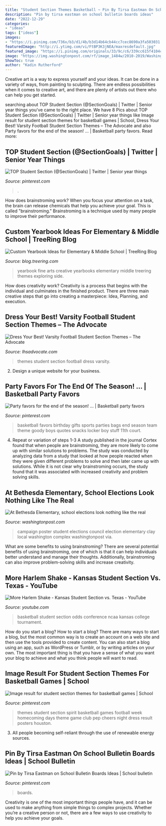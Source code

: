 ```yaml
---
title: "Student Section Themes Basketball ~ Pin By Tirsa Eastman On School Bulletin Boards Ideas"
description: "Pin by tirsa eastman on school bulletin boards ideas"
date: "2022-12-29"
categories:
- "ideas"
tags: ["ideas"]
images:
- "https://i.pinimg.com/736x/b3/d1/4b/b3d14b64cb44cc7cec8690a3fa503031.jpg"
featuredImage: "http://i.ytimg.com/vi/FtBP3K3jNEA/maxresdefault.jpg"
featured_image: "https://i.pinimg.com/originals/33/9c/c6/339cc615f4104c2aeb6787859a853b81.jpg"
image: "https://img.washingtonpost.com/rf/image_1484w/2010-2019/WashingtonPost/2012/06/08/Web-Resampled/2012-06-08/StudentElection002_1339082461--296x197.jpg"
ShowToc: true
author: "Kadin Rutherford"
---
```



Creative art is a way to express yourself and your ideas. It can be done in a variety of ways, from painting to sculpting. There are endless possibilities when it comes to creative art, and there are plenty of artists out there who can help you get started.

	

		
searching about TOP Student Section (@SectionGoals) | Twitter | Senior year things you've came to the right place. We have 8 Pics about TOP Student Section (@SectionGoals) | Twitter | Senior year things like Image result for student section themes for basketball games | School, Dress Your Best! Varsity Football Student Section Themes – The Advocate and also Party favors for the end of the season! … | Basketball party favors. Read more:
		
    
## TOP Student Section (@SectionGoals) | Twitter | Senior Year Things

<img loading=lazy src="https://i.pinimg.com/736x/b3/d1/4b/b3d14b64cb44cc7cec8690a3fa503031.jpg" onerror="this.onerror=null;this.src='https://tse1.mm.bing.net/th?id=OIP.JqjeOHoepNYNTf5qNJQDVQHaFj&amp;pid=15.1';" alt="TOP Student Section (@SectionGoals) | Twitter | Senior year things">

_Source: pinterest.com_

>. 

	

How does brainstroming work?
When you focus your attention on a task, the brain can release chemicals that help you achieve your goal. This is called "brainstroming." Brainstroming is a technique used by many people to improve their performance.

    
## Custom Yearbook Ideas For Elementary &amp; Middle School | TreeRing Blog

<img loading=lazy src="http://asset.treering.com.s3.amazonaws.com/wp-content/uploads/TreeRing-Fine-Art.png" onerror="this.onerror=null;this.src='https://tse2.mm.bing.net/th?id=OIP.yF_g3-2oQoAp9J6O_RZkIgHaEk&amp;pid=15.1';" alt="Custom Yearbook Ideas for Elementary &amp; Middle School | TreeRing Blog">

_Source: blog.treering.com_

>yearbook fine arts creative yearbooks elementary middle treering themes exploring side. 

	

How does creativity work?
Creativity is a process that begins with the individual and culminates in the finished product. There are three main creative steps that go into creating a masterpiece: Idea, Planning, and execution.

    
## Dress Your Best! Varsity Football Student Section Themes – The Advocate

<img loading=lazy src="https://lhsadvocate.com/wp-content/uploads/2018/09/StudentSectionThemes-1.jpg" onerror="this.onerror=null;this.src='https://tse4.mm.bing.net/th?id=OIP.28GLUT6b8p0jR4Vrqme14wHaJ3&amp;pid=15.1';" alt="Dress Your Best! Varsity Football Student Section Themes – The Advocate">

_Source: lhsadvocate.com_

>themes student section football dress varsity. 

	

2. Design a unique website for your business.

    
## Party Favors For The End Of The Season! … | Basketball Party Favors

<img loading=lazy src="https://i.pinimg.com/736x/f0/97/64/f09764e7c46da1d121172a78de889e10--basketball-party-favors-locker-ideas.jpg" onerror="this.onerror=null;this.src='https://tse4.mm.bing.net/th?id=OIP.XXXn-j7vQkZBTkJlRlCvwwHaJ3&amp;pid=15.1';" alt="Party favors for the end of the season! … | Basketball party favors">

_Source: pinterest.com_

>basketball favors birthday gifts sports parties bags end season team theme goody boys quotes snacks locker boy stuff 11th court. 

	

4. Repeat or variation of steps 1-3
A study published in the journal Cortex found that when people are brainstroming, they are more likely to come up with similar solutions to problems. The study was conducted by analyzing data from a study that looked at how people reacted when they were given different problems to solve and then later came up with solutions. While it is not clear why brainstroming occurs, the study found that it was associated with increased creativity and problem solving skills.

    
## At Bethesda Elementary, School Elections Look Nothing Like The Real

<img loading=lazy src="https://img.washingtonpost.com/rf/image_1484w/2010-2019/WashingtonPost/2012/06/08/Web-Resampled/2012-06-08/StudentElection002_1339082461--296x197.jpg" onerror="this.onerror=null;this.src='https://tse1.mm.bing.net/th?id=OIP.jCQ4VRUF7ikqEniNkr-0cwHaE5&amp;pid=15.1';" alt="At Bethesda Elementary, school elections look nothing like the real">

_Source: washingtonpost.com_

>campaign poster student elections council election elementary clay local washington complex washingtonpost via. 

	

What are some benefits to using brainstroming?
There are several potential benefits of using brainstroming, one of which is that it can help individuals better understand and manage their thoughts. Additionally, brainstroming can also improve problem-solving skills and increase creativity.

    
## More Harlem Shake - Kansas Student Section Vs. Texas - YouTube

<img loading=lazy src="http://i.ytimg.com/vi/FtBP3K3jNEA/maxresdefault.jpg" onerror="this.onerror=null;this.src='https://tse1.mm.bing.net/th?id=OIP.tgxA0hqcygMQs6SUPb1R0gHaEK&amp;pid=15.1';" alt="More Harlem Shake - Kansas Student Section vs. Texas - YouTube">

_Source: youtube.com_

>basketball student section odds conference ncaa kansas college tournament. 

	

How do you start a blog?
How to start a blog? There are many ways to start a blog, but the most common way is to create an account on a web site and then use the tools provided to create content. You can also start a blog using an app, such as WordPress or Tumblr, or by writing articles on your own. The most important thing is that you have a sense of what you want your blog to achieve and what you think people will want to read.

    
## Image Result For Student Section Themes For Basketball Games | School

<img loading=lazy src="https://i.pinimg.com/originals/5e/50/fe/5e50fed59b94e74280916a89130c65c7.jpg" onerror="this.onerror=null;this.src='https://tse4.mm.bing.net/th?id=OIP.tnm3RhWdi6_ksBNeHjCLeQHaNK&amp;pid=15.1';" alt="Image result for student section themes for basketball games | School">

_Source: pinterest.com_

>themes student section spirit basketball games football week homecoming days theme game club pep cheers night dress result posters houston. 

	

3. All people becoming self-reliant through the use of renewable energy sources. 

    
## Pin By Tirsa Eastman On School Bulletin Boards Ideas | School Bulletin

<img loading=lazy src="https://i.pinimg.com/originals/33/9c/c6/339cc615f4104c2aeb6787859a853b81.jpg" onerror="this.onerror=null;this.src='https://tse4.mm.bing.net/th?id=OIP.BzG6l079TPz52nW0Q_TDngHaHL&amp;pid=15.1';" alt="Pin by Tirsa Eastman on School Bulletin Boards Ideas | School bulletin">

_Source: pinterest.com_

>boards. 

	

Creativity is one of the most important things people have, and it can be used to make anything from simple things to complex projects. Whether you’re a creative person or not, there are a few ways to use creativity to help you achieve your goals.

